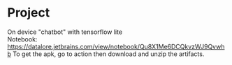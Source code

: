 # Project
On device "chatbot" with tensorflow lite<br>
Notebook: https://datalore.jetbrains.com/view/notebook/Qu8X1Me6DCQkvzWJ9Qvwhb
To get the apk, go to action then download and unzip the artifacts. 